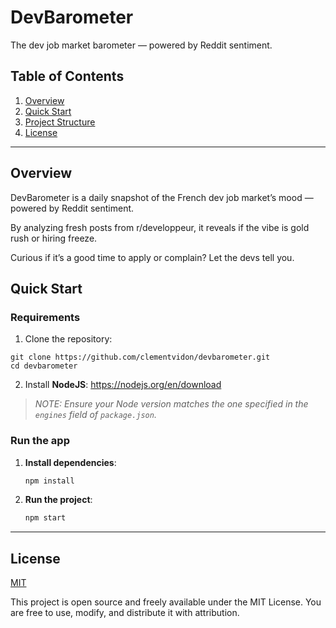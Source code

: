 # DevBarometer

The dev job market barometer — powered by Reddit sentiment.

## Table of Contents

1. [Overview](#overview)
2. [Quick Start](#quick-start)
3. [Project Structure](#project-structure)
4. [License](#license)

---

## Overview

DevBarometer is a daily snapshot of the French dev job market’s mood — powered by Reddit sentiment.

By analyzing fresh posts from r/developpeur, it reveals if the vibe is gold rush or hiring freeze.

Curious if it’s a good time to apply or complain? Let the devs tell you.

## Quick Start

### Requirements

1. Clone the repository:

```
git clone https://github.com/clementvidon/devbarometer.git
cd devbarometer
```

2. Install **NodeJS**: <https://nodejs.org/en/download>

> _NOTE: Ensure your Node version matches the one specified in the `engines` field of `package.json`._

### Run the app

1. **Install dependencies**:
   ```bash
   npm install
   ```
2. **Run the project**:
   ```bash
   npm start
   ```

---

## License

[MIT](https://opensource.org/licenses/MIT)

This project is open source and freely available under the MIT License.
You are free to use, modify, and distribute it with attribution.
